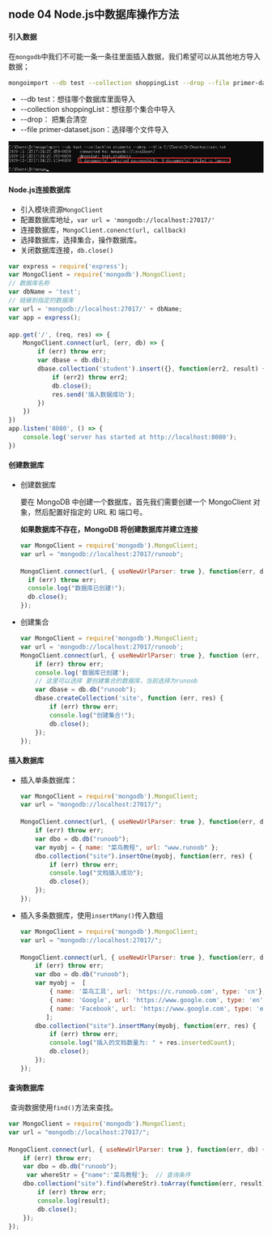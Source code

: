 ## node 04 Node.js中数据库操作方法

#### 引入数据

在`mongodb`中我们不可能一条一条往里面插入数据，我们希望可以从其他地方导入数据；

```bash
mongoimport --db test --collection shoppingList --drop --file primer-dataset.json
```

+ --db test：想往哪个数据库里面导入
+ --collection shoppingList：想往那个集合中导入
+ --drop： 把集合清空
+ --file primer-dataset.json：选择哪个文件导入

![](../image/mongoImport.png)

#### Node.js连接数据库

+ 引入模块资源`MongoClient`
+ 配置数据库地址，`var url = 'mongodb://localhost:27017/'`
+ 连接数据库，`MongoClient.conenct(url, callback)`
+ 选择数据库，选择集合，操作数据库。
+ 关闭数据库连接，`db.close()`

```js
var express = require('express');
var MongoClient = require('mongodb').MongoClient;
// 数据库名称
var dbName = 'test'; 
// 链接到指定的数据库
var url = 'mongodb://localhost:27017/' + dbName;
var app = express();

app.get('/', (req, res) => {
    MongoClient.connect(url, (err, db) => {
        if (err) throw err;
        var dbase = db.db();
        dbase.collection('student').insert({}, function(err2, result) {
            if (err2) throw err2;
            db.close();
            res.send('插入数据成功');
        })
    })
})
app.listen('8080', () => {
    console.log('server has started at http://localhost:8080');
})
```

#### 创建数据库

+ 创建数据库

  要在 MongoDB 中创建一个数据库，首先我们需要创建一个 MongoClient 对象，然后配置好指定的 URL 和 端口号。

  **如果数据库不存在，MongoDB 将创建数据库并建立连接**

  ```js
  var MongoClient = require('mongodb').MongoClient;
  var url = "mongodb://localhost:27017/runoob";
   
  MongoClient.connect(url, { useNewUrlParser: true }, function(err, db) {
    if (err) throw err;
    console.log("数据库已创建!");
    db.close();
  });
  ```

+ 创建集合

  ```js
  var MongoClient = require('mongodb').MongoClient;
  var url = 'mongodb://localhost:27017/runoob';
  MongoClient.connect(url, { useNewUrlParser: true }, function (err, db) {
      if (err) throw err;
      console.log('数据库已创建');
      // 这里可以选择 要创建集合的数据库，当前选择为runoob
      var dbase = db.db("runoob");
      dbase.createCollection('site', function (err, res) {
          if (err) throw err;
          console.log("创建集合!");
          db.close();
      });
  });
  ```

  

#### 插入数据库

+ 插入单条数据库：

  ```js
  var MongoClient = require('mongodb').MongoClient;
  var url = "mongodb://localhost:27017/";
   
  MongoClient.connect(url, { useNewUrlParser: true }, function(err, db) {
      if (err) throw err;
      var dbo = db.db("runoob");
      var myobj = { name: "菜鸟教程", url: "www.runoob" };
      dbo.collection("site").insertOne(myobj, function(err, res) {
          if (err) throw err;
          console.log("文档插入成功");
          db.close();
      });
  });
  ```

+ 插入多条数据库，使用`insertMany()`传入数组

  ```js
  var MongoClient = require('mongodb').MongoClient;
  var url = "mongodb://localhost:27017/";
   
  MongoClient.connect(url, { useNewUrlParser: true }, function(err, db) {
      if (err) throw err;
      var dbo = db.db("runoob");
      var myobj =  [
          { name: '菜鸟工具', url: 'https://c.runoob.com', type: 'cn'},
          { name: 'Google', url: 'https://www.google.com', type: 'en'},
          { name: 'Facebook', url: 'https://www.google.com', type: 'en'}
         ];
      dbo.collection("site").insertMany(myobj, function(err, res) {
          if (err) throw err;
          console.log("插入的文档数量为: " + res.insertedCount);
          db.close();
      });
  });
  ```

#### 查询数据库

​		查询数据使用`find()`方法来查找。

```js
var MongoClient = require('mongodb').MongoClient;
var url = "mongodb://localhost:27017/";
 
MongoClient.connect(url, { useNewUrlParser: true }, function(err, db) {
    if (err) throw err;
    var dbo = db.db("runoob");
     var whereStr = {"name":'菜鸟教程'};  // 查询条件
    dbo.collection("site").find(whereStr).toArray(function(err, result) {
        if (err) throw err;
        console.log(result);
        db.close();
    });
});
```

